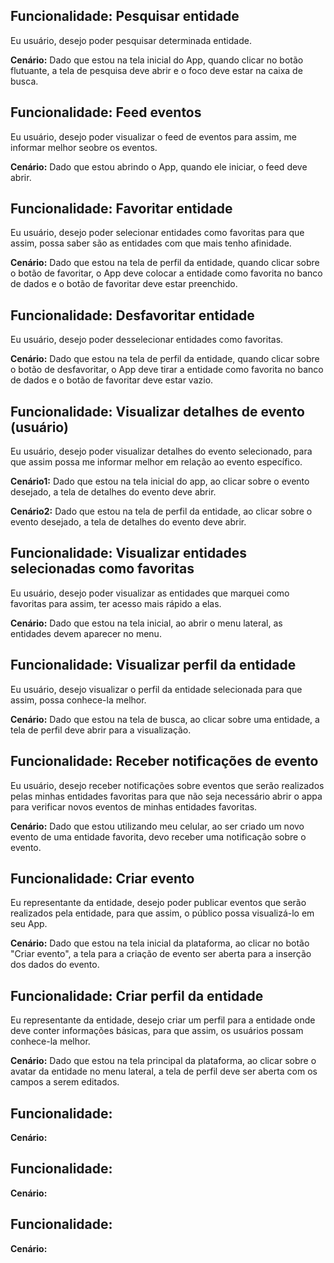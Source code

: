 ## **Funcionalidade:** Pesquisar entidade
Eu usuário, desejo poder pesquisar determinada entidade.

**Cenário:**
Dado que estou na tela inicial do App, quando clicar no botão flutuante, a tela de pesquisa deve abrir 
e o foco deve estar na caixa de busca.

## **Funcionalidade:** Feed eventos
Eu usuário, desejo poder visualizar o feed de eventos para assim, me informar melhor seobre os eventos.

**Cenário:**
Dado que estou abrindo o App, quando ele iniciar, o feed deve abrir.

## **Funcionalidade:** Favoritar entidade
Eu usuário, desejo poder selecionar entidades como favoritas para que assim, possa saber são as entidades com que mais tenho afinidade.

**Cenário:**
Dado que estou na tela de perfil da entidade, quando clicar sobre o botão de favoritar, o App deve colocar a entidade como favorita no banco de dados
e o botão de favoritar deve estar preenchido.

## **Funcionalidade:** Desfavoritar entidade
Eu usuário, desejo poder desselecionar entidades como favoritas.

**Cenário:**
Dado que estou na tela de perfil da entidade, quando clicar sobre o botão de desfavoritar, o App deve tirar a entidade como favorita no banco de dados
e o botão de favoritar deve estar vazio.

## **Funcionalidade:** Visualizar detalhes de evento (usuário)
Eu usuário, desejo poder visualizar detalhes do evento selecionado, para que assim possa me informar melhor em relação ao evento específico.

**Cenário1:**
Dado que estou na tela inicial do app, ao clicar sobre o evento desejado, a tela de detalhes do evento deve abrir.

**Cenário2:**
Dado que estou na tela de perfil da entidade, ao clicar sobre o evento desejado, a tela de detalhes do evento deve abrir.

## **Funcionalidade:** Visualizar entidades selecionadas como favoritas
Eu usuário, desejo poder visualizar as entidades que marquei como favoritas para assim, ter acesso mais rápido a elas.

**Cenário:**
Dado que estou na tela inicial, ao abrir o menu lateral, as entidades devem aparecer no menu.

## **Funcionalidade:** Visualizar perfil da entidade
Eu usuário, desejo visualizar o perfil da entidade selecionada para que assim, possa conhece-la melhor.

**Cenário:**
Dado que estou na tela de busca, ao clicar sobre uma entidade, a tela de perfil deve abrir para a visualização.

## **Funcionalidade:** Receber notificações de evento
Eu usuário, desejo receber notificações sobre eventos que serão realizados pelas minhas entidades favoritas para que não seja necessário abrir o appa para verificar novos eventos de minhas entidades favoritas.

**Cenário:**
Dado que estou utilizando meu celular, ao ser criado um novo evento de uma entidade favorita, devo receber uma notificação sobre o evento.

## **Funcionalidade:** Criar evento
Eu representante da entidade, desejo poder publicar eventos que serão realizados pela entidade, para que assim, o público possa visualizá-lo em seu App.

**Cenário:**
Dado que estou na tela inicial da plataforma, ao clicar no botão "Criar evento", a tela para a criação de evento ser aberta para a inserção dos dados do evento.

## **Funcionalidade:**  Criar perfil da entidade
Eu representante da entidade, desejo criar um perfil para a entidade onde deve conter informações básicas, para que assim, os usuários possam conhece-la melhor.

**Cenário:**
Dado que estou na tela principal da plataforma, ao clicar sobre o avatar da entidade no menu lateral, a tela de perfil deve ser aberta com os campos a serem editados.

## **Funcionalidade:**

**Cenário:**

## **Funcionalidade:**

**Cenário:**

## **Funcionalidade:**

**Cenário:**
